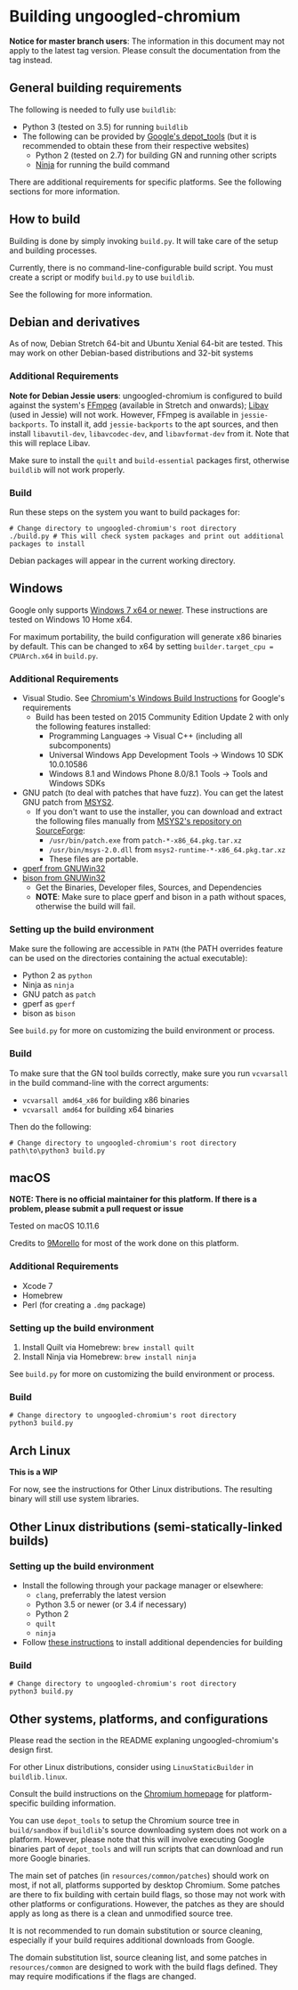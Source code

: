 # Building ungoogled-chromium

**Notice for master branch users**: The information in this document may not apply to the latest tag version. Please consult the documentation from the tag instead.

## General building requirements

The following is needed to fully use `buildlib`:
* Python 3 (tested on 3.5) for running `buildlib`
* The following can be provided by [Google's depot_tools](//www.chromium.org/developers/how-tos/install-depot-tools) (but it is recommended to obtain these from their respective websites)
    * Python 2 (tested on 2.7) for building GN and running other scripts
    * [Ninja](//ninja-build.org/) for running the build command

There are additional requirements for specific platforms. See the following sections for more information.

## How to build

Building is done by simply invoking `build.py`. It will take care of the setup and building processes.

Currently, there is no command-line-configurable build script. You must create a script or modify `build.py` to use `buildlib`.

See the following for more information.

## Debian and derivatives

As of now, Debian Stretch 64-bit and Ubuntu Xenial 64-bit are tested.
This may work on other Debian-based distributions and 32-bit systems

### Additional Requirements

**Note for Debian Jessie users**: ungoogled-chromium is configured to build against the system's [FFmpeg](//www.ffmpeg.org/) (available in Stretch and onwards); [Libav](//libav.org) (used in Jessie) will not work. However, FFmpeg is available in `jessie-backports`. To install it, add `jessie-backports` to the apt sources, and then install `libavutil-dev`, `libavcodec-dev`, and `libavformat-dev` from it. Note that this will replace Libav.

Make sure to install the `quilt` and `build-essential` packages first, otherwise `buildlib` will not work properly.

### Build

Run these steps on the system you want to build packages for:

    # Change directory to ungoogled-chromium's root directory
    ./build.py # This will check system packages and print out additional packages to install

Debian packages will appear in the current working directory.

## Windows

Google only supports [Windows 7 x64 or newer](https://chromium.googlesource.com/chromium/src/+/51.0.2704.106/docs/windows_build_instructions.md#Setting-up-the-environment-for-Visual-Studio). These instructions are tested on Windows 10 Home x64.

For maximum portability, the build configuration will generate x86 binaries by default. This can be changed to x64 by setting `builder.target_cpu = CPUArch.x64` in `build.py`.

### Additional Requirements
* Visual Studio. See [Chromium's Windows Build Instructions](https://chromium.googlesource.com/chromium/src/+/51.0.2704.106/docs/windows_build_instructions.md) for Google's requirements
    * Build has been tested on 2015 Community Edition Update 2 with only the following features installed:
        * Programming Languages -> Visual C++ (including all subcomponents)
        * Universal Windows App Development Tools -> Windows 10 SDK 10.0.10586
        * Windows 8.1 and Windows Phone 8.0/8.1 Tools -> Tools and Windows SDKs
* GNU patch (to deal with patches that have fuzz). You can get the latest GNU patch from [MSYS2](http://msys2.github.io/).
    * If you don't want to use the installer, you can download and extract the following files manually from [MSYS2's repository on SourceForge](https://sourceforge.net/projects/msys2/files/REPOS/MSYS2/x86_64/):
        * `/usr/bin/patch.exe` from `patch-*-x86_64.pkg.tar.xz`
        * `/usr/bin/msys-2.0.dll` from `msys2-runtime-*-x86_64.pkg.tar.xz`
        * These files are portable.
* [gperf from GNUWin32](http://gnuwin32.sourceforge.net/packages/gperf.htm)
* [bison from GNUWin32](http://gnuwin32.sourceforge.net/packages/bison.htm)
    * Get the Binaries, Developer files, Sources, and Dependencies
    * **NOTE**: Make sure to place gperf and bison in a path without spaces, otherwise the build will fail.

### Setting up the build environment

Make sure the following are accessible in `PATH` (the PATH overrides feature can be used on the directories containing the actual executable):
* Python 2 as `python`
* Ninja as `ninja`
* GNU patch as `patch`
* gperf as `gperf`
* bison as `bison`

See `build.py` for more on customizing the build environment or process.

### Build

To make sure that the GN tool builds correctly, make sure you run `vcvarsall` in the build command-line with the correct arguments:
* `vcvarsall amd64_x86` for building x86 binaries
* `vcvarsall amd64` for building x64 binaries

Then do the following:

    # Change directory to ungoogled-chromium's root directory
    path\to\python3 build.py

## macOS

**NOTE: There is no official maintainer for this platform. If there is a problem, please submit a pull request or issue**

Tested on macOS 10.11.6

Credits to [9Morello](//github.com/9Morello) for most of the work done on this platform.

### Additional Requirements

* Xcode 7
* Homebrew
* Perl (for creating a `.dmg` package)

### Setting up the build environment

1. Install Quilt via Homebrew: `brew install quilt`
2. Install Ninja via Homebrew: `brew install ninja`

See `build.py` for more on customizing the build environment or process.

### Build

    # Change directory to ungoogled-chromium's root directory
    python3 build.py

## Arch Linux

**This is a WIP**

For now, see the instructions for Other Linux distributions. The resulting binary will still use system libraries.

## Other Linux distributions (semi-statically-linked builds)

### Setting up the build environment

* Install the following through your package manager or elsewhere:
    * `clang`, preferrably the latest version
    * Python 3.5 or newer (or 3.4 if necessary)
    * Python 2
    * `quilt`
    * `ninja`
* Follow [these instructions](//chromium.googlesource.com/chromium/src/+/55.0.2883.75/docs/linux_build_instructions.md#Install-additional-build-dependencies) to install additional dependencies for building

### Build

    # Change directory to ungoogled-chromium's root directory
    python3 build.py

## Other systems, platforms, and configurations

Please read the section in the README explaning ungoogled-chromium's design first.

For other Linux distributions, consider using `LinuxStaticBuilder` in `buildlib.linux`.

Consult the build instructions on the [Chromium homepage](//www.chromium.org/Home) for platform-specific building information.

You can use `depot_tools` to setup the Chromium source tree in `build/sandbox` if `buildlib`'s source downloading system does not work on a platform. However, please note that this will involve executing Google binaries part of `depot_tools` and will run scripts that can download and run more Google binaries.

The main set of patches (in `resources/common/patches`) should work on most, if not all, platforms supported by desktop Chromium. Some patches are there to fix building with certain build flags, so those may not work with other platforms or configurations. However, the patches as they are should apply as long as there is a clean and unmodified source tree.

It is not recommended to run domain substitution or source cleaning, especially if your build requires additional downloads from Google.

The domain substitution list, source cleaning list, and some patches in `resources/common` are designed to work with the build flags defined. They may require modifications if the flags are changed.

